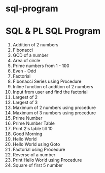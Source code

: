 # sql-program

# SQL & PL SQL Program

1. Addition of 2 numbers
2. Fibonacci
3. GCD of a number
4. Area of circle
5. Prime numbers from 1 - 100
6. Even - Odd
7. Factorial
8. Fibonacci Series using Procedure
9. Inline function of addition of 2 numbers
10. Input from user and find the factorial
11. Largest of 2
12. Largest of 3
13. Maximum of 2 numbers using procedure
14. Maximum of 3 numbers using procedure
15. Prime Number
16. Prime Number Table
17. Print 2's table till 10
18. Good Morning
19. Hello World 
20. Hello World using Goto
21. Factorial using Procedure
22. Reverse of a number
23. Print Hello World using Procedure
24. Square of first 5 number
